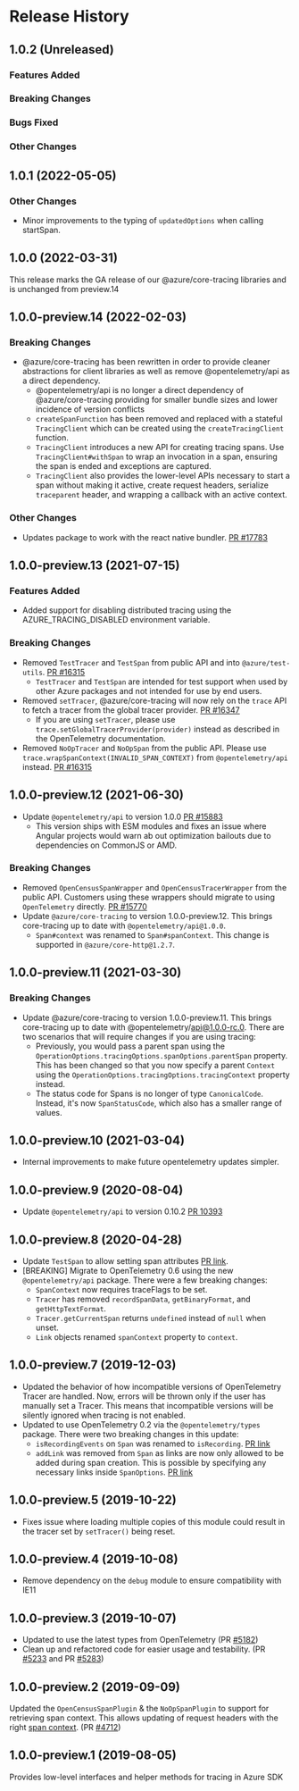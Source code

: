 # Release History

## 1.0.2 (Unreleased)

### Features Added

### Breaking Changes

### Bugs Fixed

### Other Changes

## 1.0.1 (2022-05-05)

### Other Changes

- Minor improvements to the typing of `updatedOptions` when calling startSpan.

## 1.0.0 (2022-03-31)

This release marks the GA release of our @azure/core-tracing libraries and is unchanged from preview.14

## 1.0.0-preview.14 (2022-02-03)

### Breaking Changes

- @azure/core-tracing has been rewritten in order to provide cleaner abstractions for client libraries as well as remove @opentelemetry/api as a direct dependency.
  - @opentelemetry/api is no longer a direct dependency of @azure/core-tracing providing for smaller bundle sizes and lower incidence of version conflicts
  - `createSpanFunction` has been removed and replaced with a stateful `TracingClient` which can be created using the `createTracingClient` function.
  - `TracingClient` introduces a new API for creating tracing spans. Use `TracingClient#withSpan` to wrap an invocation in a span, ensuring the span is ended and exceptions are captured.
  - `TracingClient` also provides the lower-level APIs necessary to start a span without making it active, create request headers, serialize `traceparent` header, and wrapping a callback with an active context.

### Other Changes

- Updates package to work with the react native bundler. [PR #17783](https://github.com/Azure/azure-sdk-for-js/pull/17783)

## 1.0.0-preview.13 (2021-07-15)

### Features Added

- Added support for disabling distributed tracing using the AZURE_TRACING_DISABLED environment variable.

### Breaking Changes

- Removed `TestTracer` and `TestSpan` from public API and into `@azure/test-utils`. [PR #16315](https://github.com/Azure/azure-sdk-for-js/pull/16315)
  - `TestTracer` and `TestSpan` are intended for test support when used by other Azure packages and not intended for use by end users.
- Removed `setTracer`, @azure/core-tracing will now rely on the `trace` API to fetch a tracer from the global tracer provider. [PR #16347](https://github.com/Azure/azure-sdk-for-js/pull/16347)
  - If you are using `setTracer`, please use `trace.setGlobalTracerProvider(provider)` instead as described in the OpenTelemetry documentation.
- Removed `NoOpTracer` and `NoOpSpan` from the public API. Please use `trace.wrapSpanContext(INVALID_SPAN_CONTEXT)` from `@opentelemetry/api` instead. [PR #16315](https://github.com/Azure/azure-sdk-for-js/pull/16315)

## 1.0.0-preview.12 (2021-06-30)

- Update `@opentelemetry/api` to version 1.0.0 [PR #15883](https://github.com/Azure/azure-sdk-for-js/pull/15883)
  - This version ships with ESM modules and fixes an issue where Angular projects would warn ab out optimization bailouts due to dependencies on CommonJS or AMD.

### Breaking Changes

- Removed `OpenCensusSpanWrapper` and `OpenCensusTracerWrapper` from the public API. Customers using these wrappers should migrate to using `OpenTelemetry` directly. [PR #15770](https://github.com/Azure/azure-sdk-for-js/pull/15770)
- Update `@azure/core-tracing` to version 1.0.0-preview.12. This brings core-tracing up to date with `@opentelemetry/api@1.0.0`.
  - `Span#context` was renamed to `Span#spanContext`. This change is supported in `@azure/core-http@1.2.7`.

## 1.0.0-preview.11 (2021-03-30)

### Breaking Changes

- Update @azure/core-tracing to version 1.0.0-preview.11. This brings core-tracing up to date with @opentelemetry/api@1.0.0-rc.0.
  There are two scenarios that will require changes if you are using tracing:
  - Previously, you would pass a parent span using the `OperationOptions.tracingOptions.spanOptions.parentSpan` property. This has been
    changed so that you now specify a parent `Context` using the `OperationOptions.tracingOptions.tracingContext` property instead.
  - The status code for Spans is no longer of type `CanonicalCode`. Instead, it's now `SpanStatusCode`, which also has a smaller range of values.

## 1.0.0-preview.10 (2021-03-04)

- Internal improvements to make future opentelemetry updates simpler.

## 1.0.0-preview.9 (2020-08-04)

- Update `@opentelemetry/api` to version 0.10.2 [PR 10393](https://github.com/Azure/azure-sdk-for-js/pull/10393)

## 1.0.0-preview.8 (2020-04-28)

- Update `TestSpan` to allow setting span attributes [PR link](https://github.com/Azure/azure-sdk-for-js/pull/6565).
- [BREAKING] Migrate to OpenTelemetry 0.6 using the new `@opentelemetry/api` package. There were a few breaking changes:
  - `SpanContext` now requires traceFlags to be set.
  - `Tracer` has removed `recordSpanData`, `getBinaryFormat`, and `getHttpTextFormat`.
  - `Tracer.getCurrentSpan` returns `undefined` instead of `null` when unset.
  - `Link` objects renamed `spanContext` property to `context`.

## 1.0.0-preview.7 (2019-12-03)

- Updated the behavior of how incompatible versions of OpenTelemetry Tracer are handled. Now, errors will be thrown only if the user has manually set a Tracer. This means that incompatible versions will be silently ignored when tracing is not enabled.
- Updated to use OpenTelemetry 0.2 via the `@opentelemetry/types` package. There were two breaking changes in this update:
  - `isRecordingEvents` on `Span` was renamed to `isRecording`. [PR link](https://github.com/open-telemetry/opentelemetry-js/pull/454)
  - `addLink` was removed from `Span` as links are now only allowed to be added during span creation. This is possible by specifying any necessary links inside `SpanOptions`. [PR link](https://github.com/open-telemetry/opentelemetry-js/pull/449)

## 1.0.0-preview.5 (2019-10-22)

- Fixes issue where loading multiple copies of this module could result in the tracer set by `setTracer()` being reset.

## 1.0.0-preview.4 (2019-10-08)

- Remove dependency on the `debug` module to ensure compatibility with IE11

## 1.0.0-preview.3 (2019-10-07)

- Updated to use the latest types from OpenTelemetry (PR [#5182](https://github.com/Azure/azure-sdk-for-js/pull/5182))
- Clean up and refactored code for easier usage and testability. (PR [#5233](https://github.com/Azure/azure-sdk-for-js/pull/5233) and PR [#5283](https://github.com/Azure/azure-sdk-for-js/pull/5283))

## 1.0.0-preview.2 (2019-09-09)

Updated the `OpenCensusSpanPlugin` & the `NoOpSpanPlugin` to support for retrieving span context. This allows updating of request headers with the right [span context](https://www.w3.org/TR/trace-context/#trace-context-http-headers-format). (PR [#4712](https://github.com/Azure/azure-sdk-for-js/pull/4712))

## 1.0.0-preview.1 (2019-08-05)

Provides low-level interfaces and helper methods for tracing in Azure SDK
